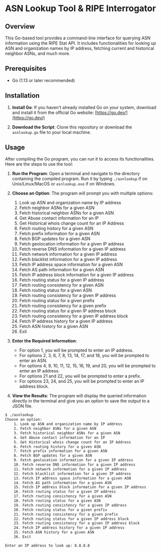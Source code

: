 # ASN Lookup Tool & RIPE Interrogator

## Overview

This Go-based tool provides a command-line interface for querying ASN information using the RIPE Stat API. It includes functionalities for looking up ASN and organization names by IP address, fetching current and historical neighbor ASNs, and much more.

## Prerequisites

- Go (1.13 or later recommended)

## Installation

1. **Install Go**: If you haven't already installed Go on your system, download and install it from the official Go website: [https://go.dev/](https://go.dev/)

2. **Download the Script**: Clone this repository or download the `asnlookup.go` file to your local machine.

## Usage

After compiling the Go program, you can run it to access its functionalities. Here are the steps to use the tool:

1. **Run the Program**: Open a terminal and navigate to the directory containing the compiled program. Run it by typing `./asnlookup` if on Unix/Linux/MacOS or `asnlookup.exe` if on Windows.

2. **Choose an Option**: The program will prompt you with multiple options:

    1. Look up ASN and organization name by IP address
    2. Fetch neighbor ASNs for a given ASN
    3. Fetch historical neighbor ASNs for a given ASN
    4. Get Abuse contact information for an IP
    5. Get Historical whois change count for an IP Address
    6. Fetch routing history for a given ASN
    7. Fetch prefix information for a given ASN
    8. Fetch BGP updates for a given ASN
    9. Fetch geolocation information for a given IP address
    10. Fetch reverse DNS information for a given IP address
    11. Fetch network information for a given IP address
    12. Fetch blacklist information for a given IP address
    13. Fetch IP address space information for a given ASN
    14. Fetch AS path information for a given ASN
    15. Fetch IP address block information for a given IP address
    16. Fetch routing status for a given IP address
    17. Fetch routing consistency for a given ASN
    18. Fetch routing status for a given ASN
    19. Fetch routing consistency for a given IP address
    20. Fetch routing status for a given prefix
    21. Fetch routing consistency for a given prefix
    22. Fetch routing status for a given IP address block
    23. Fetch routing consistency for a given IP address block
    24. Fetch IP address history for a given IP address
    25. Fetch ASN history for a given ASN
    26. Exit

3. **Enter the Required Information**:

    - For option 1, you will be prompted to enter an IP address.
    - For options 2, 3, 6, 7, 8, 13, 14, 17, and 18, you will be prompted to enter an ASN.
    - For options 4, 9, 10, 11, 12, 15, 16, 19, and 20, you will be prompted to enter an IP address.
    - For options 21 and 22, you will be prompted to enter a prefix.
    - For options 23, 24, and 25, you will be prompted to enter an IP address block.

4. **View the Results**: The program will display the queried information directly in the terminal and give you an option to save the output to a JSON file.

```sh
$ ./asnlookup
Choose an option:
    1. Look up ASN and organization name by IP address
    2. Fetch neighbor ASNs for a given ASN
    3. Fetch historical neighbor ASNs for a given ASN
    4. Get Abuse contact information for an IP
    5. Get Historical whois change count for an IP Address
    6. Fetch routing history for a given ASN
    7. Fetch prefix information for a given ASN
    8. Fetch BGP updates for a given ASN
    9. Fetch geolocation information for a given IP address
    10. Fetch reverse DNS information for a given IP address
    11. Fetch network information for a given IP address
    12. Fetch blacklist information for a given IP address
    13. Fetch IP address space information for a given ASN
    14. Fetch AS path information for a given ASN
    15. Fetch IP address block information for a given IP address
    16. Fetch routing status for a given IP address
    17. Fetch routing consistency for a given ASN
    18. Fetch routing status for a given ASN
    19. Fetch routing consistency for a given IP address
    20. Fetch routing status for a given prefix
    21. Fetch routing consistency for a given prefix
    22. Fetch routing status for a given IP address block
    23. Fetch routing consistency for a given IP address block
    24. Fetch IP address history for a given IP address
    25. Fetch ASN history for a given ASN
    26. Exit

Enter an IP address to look up: 8.8.8.8
